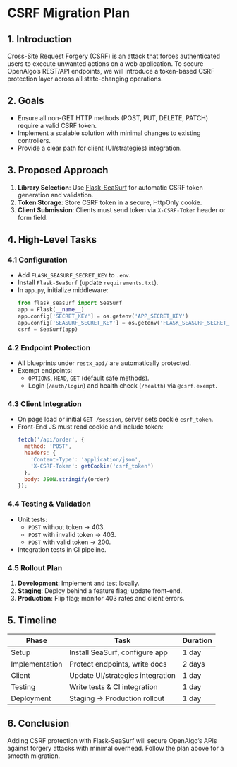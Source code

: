 # CSRF Migration Plan

## 1. Introduction
Cross-Site Request Forgery (CSRF) is an attack that forces authenticated users to execute unwanted actions on a web application. To secure OpenAlgo’s REST/API endpoints, we will introduce a token-based CSRF protection layer across all state-changing operations.

## 2. Goals
- Ensure all non-GET HTTP methods (POST, PUT, DELETE, PATCH) require a valid CSRF token.
- Implement a scalable solution with minimal changes to existing controllers.
- Provide a clear path for client (UI/strategies) integration.

## 3. Proposed Approach
1. **Library Selection**: Use [Flask-SeaSurf](https://github.com/maxcountryman/flask-seasurf) for automatic CSRF token generation and validation.  
2. **Token Storage**: Store CSRF token in a secure, HttpOnly cookie.  
3. **Client Submission**: Clients must send token via `X-CSRF-Token` header or form field.

## 4. High-Level Tasks

### 4.1 Configuration
- Add `FLASK_SEASURF_SECRET_KEY` to `.env`.  
- Install `Flask-SeaSurf` (update `requirements.txt`).
- In `app.py`, initialize middleware:
  ```python
  from flask_seasurf import SeaSurf
  app = Flask(__name__)
  app.config['SECRET_KEY'] = os.getenv('APP_SECRET_KEY')
  app.config['SEASURF_SECRET_KEY'] = os.getenv('FLASK_SEASURF_SECRET_KEY')
  csrf = SeaSurf(app)
  ```

### 4.2 Endpoint Protection
- All blueprints under `restx_api/` are automatically protected.  
- Exempt endpoints:
  - `OPTIONS`, `HEAD`, `GET` (default safe methods).
  - Login (`/auth/login`) and health check (`/health`) via `@csrf.exempt`.

### 4.3 Client Integration
- On page load or initial `GET /session`, server sets cookie `csrf_token`.  
- Front-End JS must read cookie and include token:
  ```js
  fetch('/api/order', {
    method: 'POST',
    headers: {
      'Content-Type': 'application/json',
      'X-CSRF-Token': getCookie('csrf_token')
    },
    body: JSON.stringify(order)
  });
  ```

### 4.4 Testing & Validation
- Unit tests:
  - `POST` without token → 403.
  - `POST` with invalid token → 403.
  - `POST` with valid token → 200.
- Integration tests in CI pipeline.

### 4.5 Rollout Plan
1. **Development**: Implement and test locally.  
2. **Staging**: Deploy behind a feature flag; update front-end.  
3. **Production**: Flip flag; monitor 403 rates and client errors.

## 5. Timeline
| Phase       | Task                              | Duration |
|-------------|-----------------------------------|----------|
| Setup       | Install SeaSurf, configure app    | 1 day    |
| Implementation | Protect endpoints, write docs   | 2 days   |
| Client     | Update UI/strategies integration  | 1 day    |
| Testing    | Write tests & CI integration      | 1 day    |
| Deployment | Staging → Production rollout      | 1 day    |

## 6. Conclusion
Adding CSRF protection with Flask-SeaSurf will secure OpenAlgo’s APIs against forgery attacks with minimal overhead. Follow the plan above for a smooth migration.
